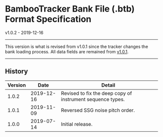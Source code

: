 # BambooTracker Bank File (.btb) Format Specification
v1.0.2 - 2019-12-16

---

This version is what is revised from v1.0.1 since the tracker changes the bank loading process. All data fields are remained from [v1.0.1](./bank_specs_v1.0.1.md).

---

## History
| Version | Date       | Detail                                                     |
| ------- | ---------- | ---------------------------------------------------------- |
| 1.0.2   | 2019-12-16 | Revised to fix the deep copy of instrument sequence types. |
| 1.0.1   | 2019-11-09 | Reversed SSG noise pitch order.                            |
| 1.0.0   | 2019-07-14 | Initial release.                                           |
